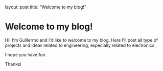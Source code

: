 layout: post
title: "Welcome to my blog!"

# Welcome to my blog!

Hi! I'm Guillermo and I'd like to welcome to my blog. Here I'll post all type of projects and ideas related to engineering, especially related to electronics.

I hope you have fun.

Thanks!
